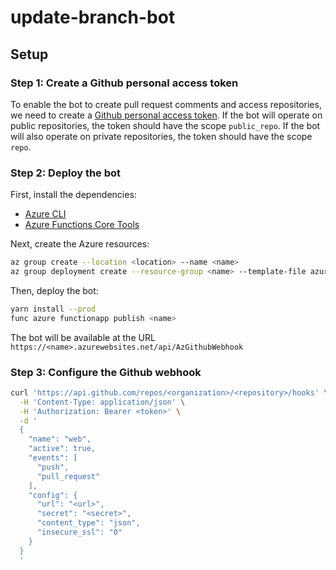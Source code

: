 # update-branch-bot

## Setup

### Step 1: Create a Github personal access token

To enable the bot to create pull request comments and access repositories, we need to create a [Github personal access token](https://help.github.com/en/github/authenticating-to-github/creating-a-personal-access-token-for-the-command-line). If the bot will operate on public repositories, the token should have the scope `public_repo`. If the bot will also operate on private repositories, the token should have the scope `repo`.

### Step 2: Deploy the bot

First, install the dependencies:

- [Azure CLI](https://docs.microsoft.com/en-us/cli/azure/install-azure-cli)
- [Azure Functions Core Tools](https://docs.microsoft.com/en-us/azure/azure-functions/functions-run-local#install-the-azure-functions-core-tools)

Next, create the Azure resources:

```sh
az group create --location <location> --name <name>
az group deployment create --resource-group <name> --template-file azuredeploy.json --parameters appName=<name> githubToken=<token> webhookSecret=<secret>
```

Then, deploy the bot:

```sh
yarn install --prod
func azure functionapp publish <name>
```

The bot will be available at the URL `https://<name>.azurewebsites.net/api/AzGithubWebhook`

### Step 3: Configure the Github webhook

```sh
curl 'https://api.github.com/repos/<organization>/<repository>/hooks' \
  -H 'Content-Type: application/json' \
  -H 'Authorization: Bearer <token>' \
  -d '
  {
    "name": "web",
    "active": true,
    "events": [
      "push",
      "pull_request"
    ],
    "config": {
      "url": "<url>",
      "secret": "<secret>",
      "content_type": "json",
      "insecure_ssl": "0"
    }
  }
  '
```
